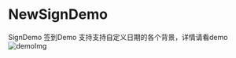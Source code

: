 # NewSignDemo
SignDemo
签到Demo 支持支持自定义日期的各个背景，详情请看demo
![demoImg](https://github.com/hjja1/SignDemo/blob/master/image/device-2018-03-26-152829.png)

